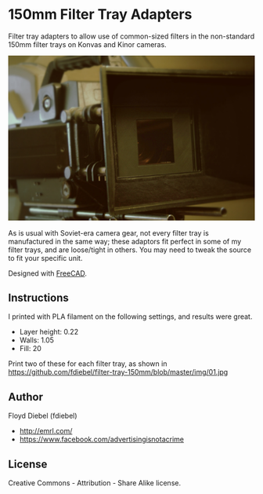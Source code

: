 150mm Filter Tray Adapters
=============

Filter tray adapters to allow use of common-sized filters in the non-standard 150mm filter trays on Konvas and Kinor cameras.

![Image](https://github.com/fdiebel/filter-tray-150mm/blob/master/img/01.jpg)

As is usual with Soviet-era camera gear, not every filter tray is manufactured in the same way; these adaptors fit perfect in some of my filter trays, and are loose/tight in others. You may need to tweak the source to fit your specific unit.

Designed with [FreeCAD](http://www.freecadweb.org/).

Instructions
--------

I printed with PLA filament on the following settings, and results were great.

* Layer height: 0.22
* Walls: 1.05
* Fill: 20

Print two of these for each filter tray, as shown in <https://github.com/fdiebel/filter-tray-150mm/blob/master/img/01.jpg>

Author
--------
Floyd Diebel (fdiebel)
* <http://emrl.com/>
* <https://www.facebook.com/advertisingisnotacrime> 

License
--------
Creative Commons - Attribution - Share Alike license.  
